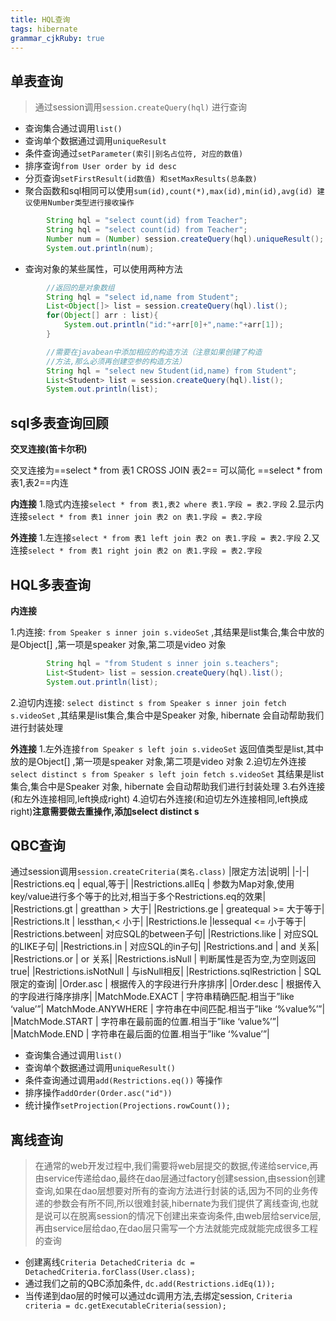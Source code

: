 ```yaml
---
title: HQL查询 
tags: hibernate
grammar_cjkRuby: true
---
```


## 单表查询

>通过session调用`session.createQuery(hql)` 进行查询

 - 查询集合通过调用`list()`
 - 查询单个数据通过调用`uniqueResult`
 - 条件查询通过`setParameter(索引|别名占位符, 对应的数值)`
 - 排序查询`from User order by id desc`
 - 分页查询`setFirstResult(id数值) 和setMaxResults(总条数)`
 - 聚合函数和sql相同可以使用`sum(id),count(*),max(id),min(id),avg(id) 建议使用Number类型进行接收操作`

``` java
		String hql = "select count(id) from Teacher";
		String hql = "select count(id) from Teacher";
		Number num = (Number) session.createQuery(hql).uniqueResult();
		System.out.println(num);
```
 - 查询对象的某些属性，可以使用两种方法

``` java
		//返回的是对象数组
		String hql = "select id,name from Student";
		List<Object[]> list = session.createQuery(hql).list();
		for(Object[] arr : list){
			System.out.println("id:"+arr[0]+",name:"+arr[1]);
		}
```
``` java
		//需要在javabean中添加相应的构造方法（注意如果创建了构造
		//方法,那么必须再创建空参的构造方法）
		String hql = "select new Student(id,name) from Student";
		List<Student> list = session.createQuery(hql).list();
		System.out.println(list);
```
## sql多表查询回顾
**交叉连接(笛卡尔积)**

交叉连接为==select * from 表1 CROSS JOIN 表2== 可以简化 ==select  *  from 表1,表2==内连

**内连接**
1.隐式内连接`select * from 表1,表2 where 表1.字段 = 表2.字段`
2.显示内连接`select * from 表1 inner join 表2 on 表1.字段 = 表2.字段`

**外连接**
1.左连接`select * from 表1 left join 表2 on 表1.字段 = 表2.字段`
2.又连接`select * from 表1 right join 表2 on 表1.字段 = 表2.字段`

## HQL多表查询

**内连接**

1.内连接: `from Speaker s inner join s.videoSet` ,其结果是list集合,集合中放的是Object[] ,第一项是speaker 对象,第二项是video 对象

``` java
		String hql = "from Student s inner join s.teachers";
		List<Student> list = session.createQuery(hql).list();
		System.out.println(list);
```
2.迫切内连接: `select distinct s from Speaker s inner join fetch s.videoSet` ,其结果是list集合,集合中是Speaker 对象, hibernate 会自动帮助我们进行封装处理

**外连接**
1.左外连接`from Speaker s left join s.videoSet` 返回值类型是list,其中放的是Object[] ,第一项是speaker 对象,第二项是video 对象
2.迫切左外连接`select distinct s from Speaker s left join fetch s.videoSet` 其结果是list集合,集合中是Speaker 对象, hibernate 会自动帮助我们进行封装处理
3.右外连接(和左外连接相同,left换成right)
4.迫切右外连接(和迫切左外连接相同,left换成right)**注意需要做去重操作,添加select distinct s**

## QBC查询
通过session调用`session.createCriteria(类名.class)`
|限定方法|说明|
|-|-|
|Restrictions.eq | equal,等于|
|Restrictions.allEq | 参数为Map对象,使用key/value进行多个等于的比对,相当于多个Restrictions.eq的效果|
|Restrictions.gt  | greatthan > 大于|
|Restrictions.ge | greatequal >= 大于等于|
|Restrictions.lt   | lessthan,< 小于|
|Restrictions.le  |lessequal <= 小于等于|
|Restrictions.between| 对应SQL的between子句|
|Restrictions.like | 对应SQL的LIKE子句|
|Restrictions.in | 对应SQL的in子句|
|Restrictions.and | and 关系|
|Restrictions.or | or 关系|
|Restrictions.isNull | 判断属性是否为空,为空则返回true|
|Restrictions.isNotNull | 与isNull相反|
|Restrictions.sqlRestriction | SQL限定的查询|
|Order.asc | 根据传入的字段进行升序排序|
|Order.desc | 根据传入的字段进行降序排序|
|MatchMode.EXACT | 字符串精确匹配.相当于”like ‘value’”|
MatchMode.ANYWHERE | 字符串在中间匹配.相当于”like ‘%value%’”|
|MatchMode.START | 字符串在最前面的位置.相当于”like ‘value%’”|
|MatchMode.END | 字符串在最后面的位置.相当于”like ‘%value’”|

- 查询集合通过调用`list()`
- 查询单个数据通过调用`uniqueResult()`
- 条件查询通过调用`add(Restrictions.eq())` 等操作
- 排序操作`addOrder(Order.asc("id"))`
- 统计操作`setProjection(Projections.rowCount());`

## 离线查询

> 在通常的web开发过程中,我们需要将web层提交的数据,传递给service,再由service传递给dao,最终在dao层通过factory创建session,由session创建查询,如果在dao层想要对所有的查询方法进行封装的话,因为不同的业务传递的参数会有所不同,所以很难封装,hibernate为我们提供了离线查询,也就是说可以在脱离session的情况下创建出来查询条件,由web层给service层,再由service层给dao,在dao层只需写一个方法就能完成就能完成很多工程的查询

- 创建离线`Criteria DetachedCriteria dc = DetachedCriteria.forClass(User.class);`
- 通过我们之前的QBC添加条件, `dc.add(Restrictions.idEq(1));`
- 当传递到dao层的时候可以通过dc调用方法,去绑定session, `Criteria criteria =
dc.getExecutableCriteria(session);`

